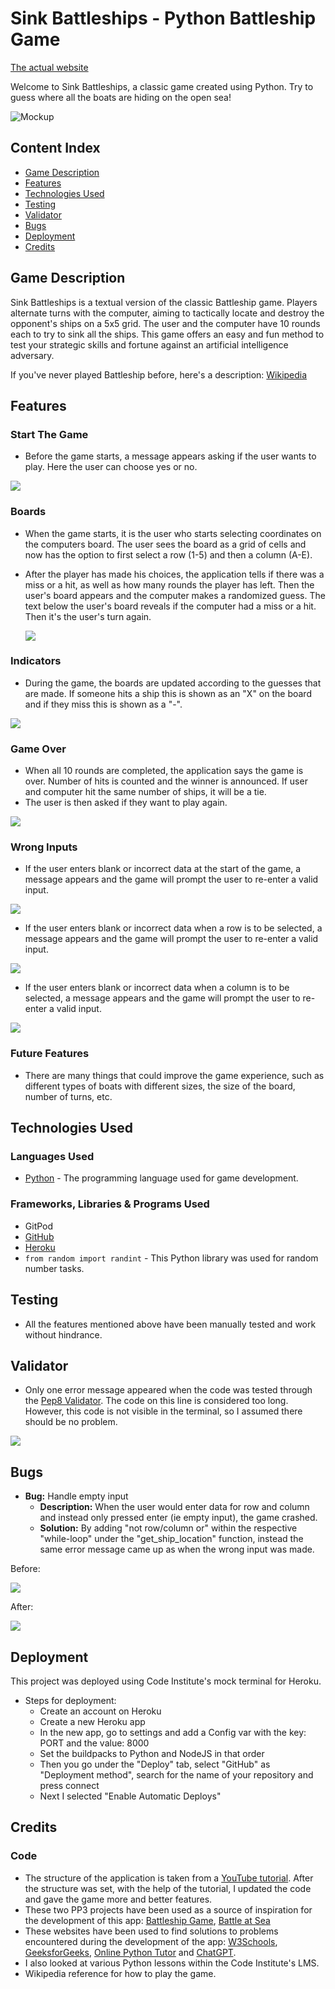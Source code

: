 # Sink Battleships - Python Battleship Game

[The actual website](https://sink-battleships-0da166920aef.herokuapp.com/)

Welcome to Sink Battleships, a classic game created using Python. Try to guess where all the boats are hiding on the open sea!

![Mockup](docs/images/responsive.jpg)

## Content Index

- [Game Description](#game-description)
- [Features](#features)
- [Technologies Used](#technologies-used)
- [Testing](#testing)
- [Validator](#validator)
- [Bugs](#bugs)
- [Deployment](#deployment)
- [Credits](#credits)

## Game Description

Sink Battleships is a textual version of the classic Battleship game. Players alternate turns with the computer, aiming to tactically locate and destroy the opponent's ships on a 5x5 grid. The user and the computer have 10 rounds each to try to sink all the ships. This game offers an easy and fun method to test your strategic skills and fortune against an artificial intelligence adversary.

If you've never played Battleship before, here's a description:
[Wikipedia](https://en.wikipedia.org/wiki/Battleship_(game))

## Features

### Start The Game
- Before the game starts, a message appears asking if the user wants to play. Here the user can choose yes or no.

<img src="docs/images/start.jpg">

### Boards
- When the game starts, it is the user who starts selecting coordinates on the computers board. The user sees the board as a grid of cells and now has the option to first select a row (1-5) and then a column (A-E).
- After the player has made his choices, the application tells if there was a miss or a hit, as well as how many rounds the player has left. Then the user's board appears and the computer makes a randomized guess. The text below the user's board reveals if the computer had a miss or a hit. Then it's the user's turn again.

    <img src="docs/images/boards.jpg">

### Indicators
- During the game, the boards are updated according to the guesses that are made. If someone hits a ship this is shown as an "X" on the board and if they miss this is shown as a "-".

<img src="docs/images/indicators.jpg">

### Game Over
- When all 10 rounds are completed, the application says the game is over. Number of hits is counted and the winner is announced. If user and computer hit the same number of ships, it will be a tie.
- The user is then asked if they want to play again.

<img src="docs/images/gameover.jpg">

### Wrong Inputs
- If the user enters blank or incorrect data at the start of the game, a message appears and the game will prompt the user to re-enter a valid input.

<img src="docs/images/invalid1.jpg">

- If the user enters blank or incorrect data when a row is to be selected, a message appears and the game will prompt the user to re-enter a valid input.

<img src="docs/images/invalid2.jpg">

- If the user enters blank or incorrect data when a column is to be selected, a message appears and the game will prompt the user to re-enter a valid input.

<img src="docs/images/invalid3.jpg">

### Future Features

- There are many things that could improve the game experience, such as different types of boats with different sizes, the size of the board, number of turns, etc.

## Technologies Used

### Languages Used

- [Python](https://www.python.org/)  -  The programming language used for game development.

### Frameworks, Libraries & Programs Used

- GitPod
- [GitHub](https://github.com/)
- [Heroku](https://www.heroku.com/home)
- `from random import randint` - This Python library was used for random number tasks.

## Testing

- All the features mentioned above have been manually tested and work without hindrance.

## Validator

- Only one error message appeared when the code was tested through the [Pep8 Validator](https://pep8ci.herokuapp.com/). The code on this line is considered too long. However, this code is not visible in the terminal, so I assumed there should be no problem.

<img src="docs/images/linter.jpg">

## Bugs

- **Bug:** Handle empty input
    - **Description:** When the user would enter data for row and column and instead only pressed enter (ie empty input), the game crashed.
    - **Solution:** By adding "not row/column or" within the respective "while-loop" under the "get_ship_location" function, instead the same error message came up as when the wrong input was made.

Before:

<img src="docs/images/bug1.jpg">

After:

<img src="docs/images/bug1fixed.jpg">

## Deployment

This project was deployed using Code Institute's mock terminal for Heroku.

- Steps for deployment:
    - Create an account on Heroku
    - Create a new Heroku app
    - In the new app, go to settings and add a Config var with the key: PORT and the value: 8000
    - Set the buildpacks to Python and NodeJS in that order
    - Then you go under the "Deploy" tab, select "GitHub" as "Deployment method", search for the name of your repository and press connect
    - Next I selected "Enable Automatic Deploys"

## Credits

### Code

- The structure of the application is taken from a [YouTube tutorial](https://www.youtube.com/watch?v=tF1WRCrd_HQ). After the structure was set, with the help of the tutorial, I updated the code and gave the game more and better features.
- These two PP3 projects have been used as a source of inspiration for the development of this app: [Battleship Game](https://battleshipv2-8b5e10507413.herokuapp.com/), [Battle at Sea](https://pp3-battle-at-sea-a1894ff02de5.herokuapp.com/)
- These websites have been used to find solutions to problems encountered during the development of the app: [W3Schools](https://www.w3schools.com/), [GeeksforGeeks](https://www.geeksforgeeks.org/), [Online Python Tutor](https://pythontutor.com/) and [ChatGPT](https://chat.openai.com/).
- I also looked at various Python lessons within the Code Institute's LMS.
- Wikipedia reference for how to play the game.
